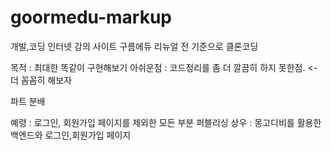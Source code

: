 # goormedu-markup
개발,코딩 인터넷 강의 사이트 구름에듀 리뉴얼 전 기준으로 클론코딩

목적 : 최대한 똑같이 구현해보기
아쉬운점 : 코드정리를 좀 더 깔끔히 하지 못한점. <- 더 꼼꼼히 해보자

파트 분배 

예령 : 로그인, 회원가입 페이지를 제외한 모든 부분 퍼블리싱
상우 : 몽고디비를 활용한 백엔드와 로그인,회원가입 페이지
